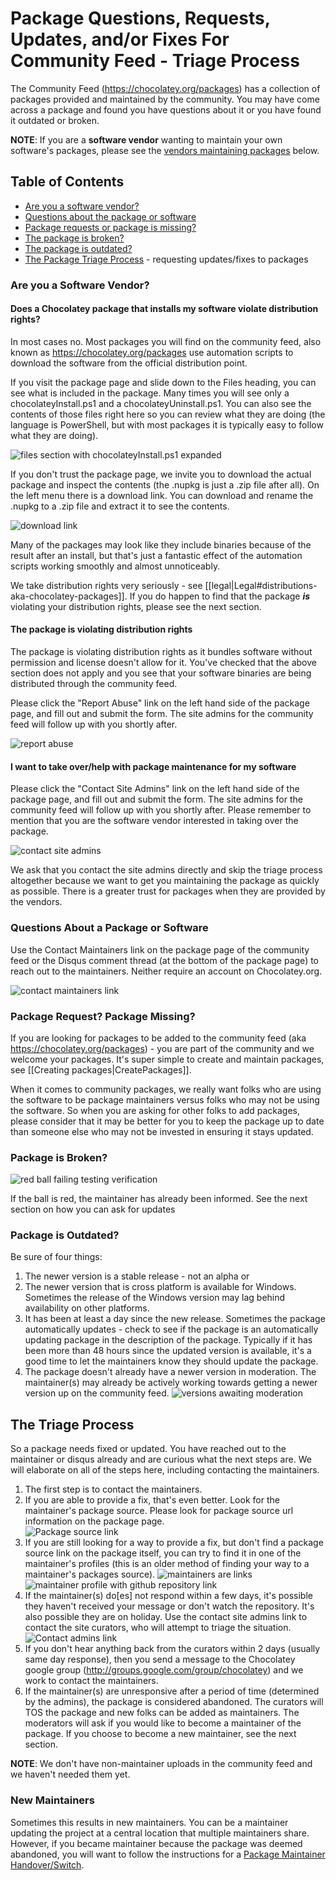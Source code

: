 # Package Questions, Requests, Updates, and/or Fixes For Community Feed - Triage Process

The Community Feed (https://chocolatey.org/packages) has a collection of packages provided and maintained by the community. You may have come across a package and found you have questions about it or you have found it outdated or broken.

**NOTE**: If you are a **software vendor** wanting to maintain your own software's packages, please see the [vendors maintaining packages](#i-want-to-take-overhelp-with-package-maintenance-for-my-software) below.

## Table of Contents

* [Are you a software vendor?](#are-you-a-software-vendor)
* [Questions about the package or software](#questions-about-a-package-or-software)
* [Package requests or package is missing?](#package-request-package-missing)
* [The package is broken?](#package-is-broken)
* [The package is outdated?](#package-is-outdated)
* [The Package Triage Process](#the-triage-process) - requesting updates/fixes to packages

### Are you a Software Vendor?
#### Does a Chocolatey package that installs my software violate distribution rights?

In most cases no. Most packages you will find on the community feed, also known as https://chocolatey.org/packages use automation scripts to download the software from the official distribution point.

If you visit the package page and slide down to the Files heading, you can see what is included in the package. Many times you will see only a chocolateyInstall.ps1 and a chocolateyUninstall.ps1. You can also see the contents of those files right here so you can review what they are doing (the language is PowerShell, but with most packages it is typically easy to follow what they are doing).

![files section with chocolateyInstall.ps1 expanded](https://cloud.githubusercontent.com/assets/63502/12586960/000e1c80-c418-11e5-9a27-edc8415f9b8b.png)

If you don't trust the package page, we invite you to download the actual package and inspect the contents (the .nupkg is just a .zip file after all). On the left menu there is a download link. You can download and rename the .nupkg to a .zip file and extract it to see the contents.

![download link](https://cloud.githubusercontent.com/assets/63502/12586777/3f483486-c417-11e5-8a54-16d4f4006bcb.png)

Many of the packages may look like they include binaries because of the result after an install, but that's just a fantastic effect of the automation scripts working smoothly and almost unnoticeably.

We take distribution rights very seriously - see [[legal|Legal#distributions-aka-chocolatey-packages]]. If you do happen to find that the package ***is*** violating your distribution rights, please see the next section.

#### The package is violating distribution rights
The package is violating distribution rights as it bundles software without permission and license doesn't allow for it. You've checked that the above section does not apply and you see that your software binaries are being distributed through the community feed.

Please click the "Report Abuse" link on the left hand side of the package page, and fill out and submit the form. The site admins for the community feed will follow up with you shortly after.

![report abuse](https://cloud.githubusercontent.com/assets/63502/12586890/a7556468-c417-11e5-9ef2-73b1720baa43.png)

#### I want to take over/help with package maintenance for my software

Please click the "Contact Site Admins" link on the left hand side of the package page, and fill out and submit the form. The site admins for the community feed will follow up with you shortly after. Please remember to mention that you are the software vendor interested in taking over the package.

![contact site admins](https://cloud.githubusercontent.com/assets/63502/12587015/2f71a136-c418-11e5-9789-a4c5b5c57002.png)

We ask that you contact the site admins directly and skip the triage process altogether because we want to get you maintaining the package as quickly as possible. There is a greater trust for packages when they are provided by the vendors.

### Questions About a Package or Software
Use the Contact Maintainers link on the package page of the community feed or the Disqus comment thread (at the bottom of the package page) to reach out to the maintainers. Neither require an account on Chocolatey.org. 

![contact maintainers link](https://cloud.githubusercontent.com/assets/63502/12519569/406aa70a-c105-11e5-9db2-6191ce5bc100.png)

### Package Request? Package Missing?
If you are looking for packages to be added to the community feed (aka https://chocolatey.org/packages) - you are part of the community and we welcome your packages. It's super simple to create and maintain packages, see [[Creating packages|CreatePackages]].

When it comes to community packages, we really want folks who are using the software to be package maintainers versus folks who may not be using the software. So when you are asking for other folks to add packages, please consider that it may be better for you to keep the package up to date than someone else who may not be invested in ensuring it stays updated.

### Package is Broken?
![red ball failing testing verification](https://cloud.githubusercontent.com/assets/63502/12519534/1728a086-c105-11e5-9af7-96b188114ae7.png)

If the ball is red, the maintainer has already been informed. See the next section on how you can ask for updates

### Package is Outdated?
Be sure of four things:

1. The newer version is a stable release - not an alpha or 
1. The newer version that is cross platform is available for Windows. Sometimes the release of the Windows version may lag behind availability on other platforms.
1. It has been at least a day since the new release. Sometimes the package automatically updates - check to see if the package is an automatically updating package in the description of the package. Typically if it has been more than 48 hours since the updated version is available, it's a good time to let the maintainers know they should update the package.
1. The package doesn't already have a newer version in moderation. The maintainer(s) may already be actively working towards getting a newer version up on the community feed.
![versions awaiting moderation](https://cloud.githubusercontent.com/assets/63502/12520149/7bb85aac-c108-11e5-983c-eef01448b00a.png)

## The Triage Process
So a package needs fixed or updated. You have reached out to the maintainer or disqus already and are curious what the next steps are. We will elaborate on all of the steps here, including contacting the maintainers.

1. The first step is to contact the maintainers. 
1. If you are able to provide a fix, that's even better. Look for the maintainer's package source. Please look for package source url information on the package page.  
![Package source link](https://cloud.githubusercontent.com/assets/63502/12520704/c124c60e-c10b-11e5-9de9-1127ce0c602e.png)
1. If you are still looking for a way to provide a fix, but don't find a package source link on the package itself, you can try to find it in one of the maintainer's profiles (this is an older method of finding your way to a maintainer's packages source).
![maintainers are links](https://cloud.githubusercontent.com/assets/63502/12534627/a5b0ea56-c228-11e5-8ea4-a162652831ac.png)
![maintainer profile with github repository link](https://cloud.githubusercontent.com/assets/63502/12520758/f755bf4e-c10b-11e5-831e-4da3a91c42c9.png)
1. If the maintainer(s) do[es] not respond within a few days, it's possible they haven't received your message or don't watch the repository. It's also possible they are on holiday. Use the contact site admins link to contact the site curators, who will attempt to triage the situation.   
![Contact admins link](https://cloud.githubusercontent.com/assets/63502/12520681/a8949c9a-c10b-11e5-84f5-ce4063249cab.png)
1. If you don't hear anything back from the curators within 2 days (usually same day response), then you send a message to the Chocolatey google group (http://groups.google.com/group/chocolatey) and we work to contact the maintainers.
1. If the maintainer(s) are unresponsive after a period of time (determined by the admins), the package is considered abandoned. The curators will TOS the package and new folks can be added as maintainers. The moderators will ask if you would like to become a maintainer of the package. If you choose to become a new maintainer, see the next section.

**NOTE**: We don't have non-maintainer uploads in the community feed and we haven't needed them yet.

### New Maintainers
Sometimes this results in new maintainers. You can be a maintainer updating the project at a central location that multiple maintainers share. However, if you became maintainer because the package was deemed abandoned, you will want to follow the instructions for a [Package Maintainer Handover/Switch](PackageMantainerHandover).